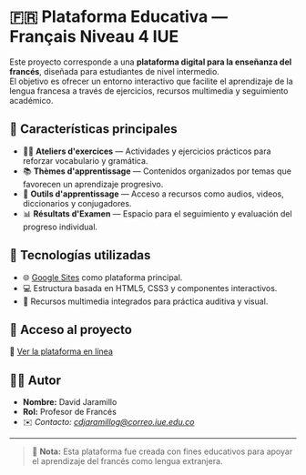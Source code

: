# 🇫🇷 Plataforma Educativa — Français Niveau 4 IUE

Este proyecto corresponde a una **plataforma digital para la enseñanza del francés**, diseñada para estudiantes de nivel intermedio.  
El objetivo es ofrecer un entorno interactivo que facilite el aprendizaje de la lengua francesa a través de ejercicios, recursos multimedia y seguimiento académico.

## 🌟 Características principales

- 🧑‍🏫 **Ateliers d'exercices** — Actividades y ejercicios prácticos para reforzar vocabulario y gramática.  
- 📚 **Thèmes d'apprentissage** — Contenidos organizados por temas que favorecen un aprendizaje progresivo.  
- 🧰 **Outils d'apprentissage** — Acceso a recursos como audios, videos, diccionarios y conjugadores.  
- 📊 **Résultats d'Examen** — Espacio para el seguimiento y evaluación del progreso individual.

## 🧠 Tecnologías utilizadas

- 🌐 [Google Sites](https://sites.google.com) como plataforma principal.  
- 💻 Estructura basada en HTML5, CSS3 y componentes interactivos.  
- 🧰 Recursos multimedia integrados para práctica auditiva y visual.

## 🚀 Acceso al proyecto

🔗 [Ver la plataforma en línea](https://sites.google.com/view/franaisniveau4iue/inicio)

## 👨‍🏫 Autor

- **Nombre:** David Jaramillo  
- **Rol:** Profesor de Francés  
- ✉️ *Contacto:* *cdjaramillog@correo.iue.edu.co*

---

> 📝 **Nota:** Esta plataforma fue creada con fines educativos para apoyar el aprendizaje del francés como lengua extranjera.
